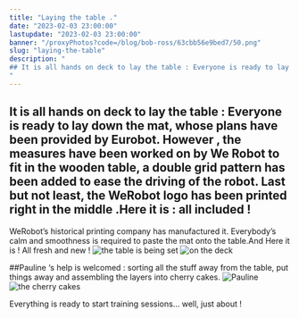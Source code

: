 ```yaml
---
title: "Laying the table ."
date: "2023-02-03 23:00:00"
lastupdate: "2023-02-03 23:00:00"
banner: "/proxyPhotos?code=/blog/bob-ross/63cbb56e9bed7/50.png"
slug: "laying-the-table"
description: " 
## It is all hands on deck to lay the table : Everyone is ready to lay down the mat, whose plans have been provided by Eurobot. However , the measures
"
---
```

## It is all hands on deck to lay the table : Everyone is ready to lay down the mat, whose plans have been provided by Eurobot. However , the measures have been worked on by We Robot to fit in  the wooden table, a double grid pattern has been added to ease the driving of the robot. Last but not least, the WeRobot logo has been printed right in the middle .Here it is : all included !
WeRobot’s  historical printing company has manufactured it.  Everybody’s calm and smoothness is required to paste the mat onto the table.And Here it is ! All fresh and new !
![the table is being set](/proxyPhotos?code=/blog/bob-ross/63cbb53f9b1b5/75.jpg)
![on the deck](/proxyPhotos?code=/blog/bob-ross/63cbb5236ef3e/75.jpg)

##Pauline ‘s help is welcomed : sorting all the stuff away from the table, put things away and assembling the layers into cherry cakes.
![Pauline](/proxyPhotos?code=/blog/bob-ross/63cbb5642af86/75.jpg)
![the cherry cakes](/proxyPhotos?code=/blog/bob-ross/63cbb5d59ea7c/75.jpg)

Everything is ready to start training sessions… well, just about !
    